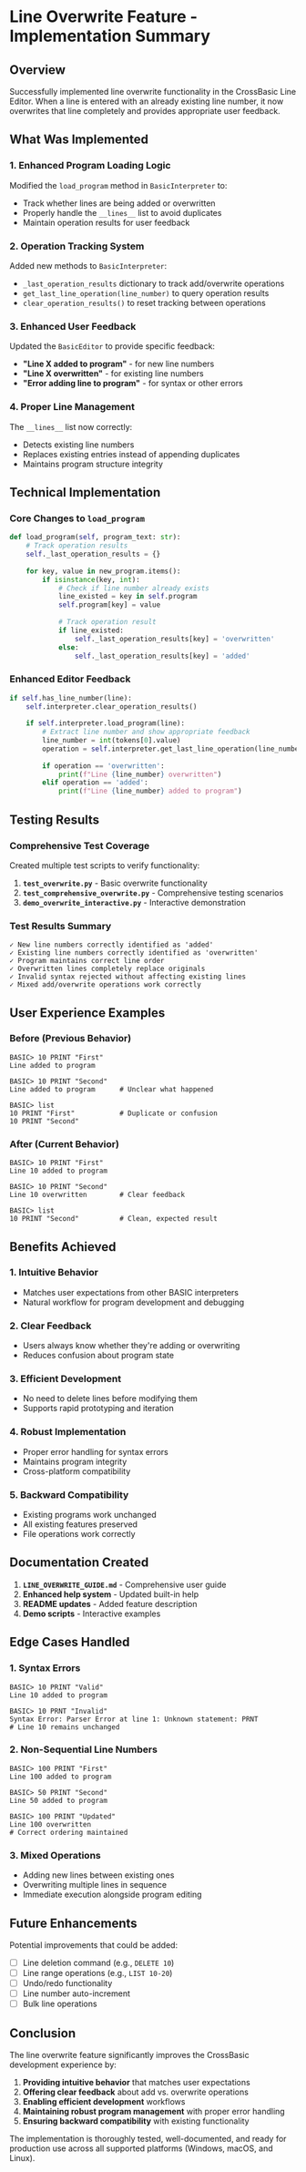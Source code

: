 # Line Overwrite Feature - Implementation Summary

## Overview
Successfully implemented line overwrite functionality in the CrossBasic Line Editor. When a line is entered with an already existing line number, it now overwrites that line completely and provides appropriate user feedback.

## What Was Implemented

### 1. Enhanced Program Loading Logic
Modified the `load_program` method in `BasicInterpreter` to:
- Track whether lines are being added or overwritten
- Properly handle the `__lines__` list to avoid duplicates
- Maintain operation results for user feedback

### 2. Operation Tracking System
Added new methods to `BasicInterpreter`:
- `_last_operation_results` dictionary to track add/overwrite operations
- `get_last_line_operation(line_number)` to query operation results
- `clear_operation_results()` to reset tracking between operations

### 3. Enhanced User Feedback
Updated the `BasicEditor` to provide specific feedback:
- **"Line X added to program"** - for new line numbers
- **"Line X overwritten"** - for existing line numbers  
- **"Error adding line to program"** - for syntax or other errors

### 4. Proper Line Management
The `__lines__` list now correctly:
- Detects existing line numbers
- Replaces existing entries instead of appending duplicates
- Maintains program structure integrity

## Technical Implementation

### Core Changes to `load_program`
```python
def load_program(self, program_text: str):
    # Track operation results
    self._last_operation_results = {}
    
    for key, value in new_program.items():
        if isinstance(key, int):
            # Check if line number already exists
            line_existed = key in self.program
            self.program[key] = value
            
            # Track operation result
            if line_existed:
                self._last_operation_results[key] = 'overwritten'
            else:
                self._last_operation_results[key] = 'added'
```

### Enhanced Editor Feedback
```python
if self.has_line_number(line):
    self.interpreter.clear_operation_results()
    
    if self.interpreter.load_program(line):
        # Extract line number and show appropriate feedback
        line_number = int(tokens[0].value)
        operation = self.interpreter.get_last_line_operation(line_number)
        
        if operation == 'overwritten':
            print(f"Line {line_number} overwritten")
        elif operation == 'added':
            print(f"Line {line_number} added to program")
```

## Testing Results

### Comprehensive Test Coverage
Created multiple test scripts to verify functionality:

1. **`test_overwrite.py`** - Basic overwrite functionality
2. **`test_comprehensive_overwrite.py`** - Comprehensive testing scenarios
3. **`demo_overwrite_interactive.py`** - Interactive demonstration

### Test Results Summary
```
✓ New line numbers correctly identified as 'added'
✓ Existing line numbers correctly identified as 'overwritten'  
✓ Program maintains correct line order
✓ Overwritten lines completely replace originals
✓ Invalid syntax rejected without affecting existing lines
✓ Mixed add/overwrite operations work correctly
```

## User Experience Examples

### Before (Previous Behavior)
```
BASIC> 10 PRINT "First"
Line added to program

BASIC> 10 PRINT "Second"  
Line added to program      # Unclear what happened

BASIC> list
10 PRINT "First"           # Duplicate or confusion
10 PRINT "Second"
```

### After (Current Behavior)
```
BASIC> 10 PRINT "First"
Line 10 added to program

BASIC> 10 PRINT "Second"
Line 10 overwritten        # Clear feedback

BASIC> list
10 PRINT "Second"          # Clean, expected result
```

## Benefits Achieved

### 1. **Intuitive Behavior**
- Matches user expectations from other BASIC interpreters
- Natural workflow for program development and debugging

### 2. **Clear Feedback**
- Users always know whether they're adding or overwriting
- Reduces confusion about program state

### 3. **Efficient Development**
- No need to delete lines before modifying them
- Supports rapid prototyping and iteration

### 4. **Robust Implementation**
- Proper error handling for syntax errors
- Maintains program integrity
- Cross-platform compatibility

### 5. **Backward Compatibility**
- Existing programs work unchanged
- All existing features preserved
- File operations work correctly

## Documentation Created

1. **`LINE_OVERWRITE_GUIDE.md`** - Comprehensive user guide
2. **Enhanced help system** - Updated built-in help
3. **README updates** - Added feature description
4. **Demo scripts** - Interactive examples

## Edge Cases Handled

### 1. **Syntax Errors**
```
BASIC> 10 PRINT "Valid"
Line 10 added to program

BASIC> 10 PRNT "Invalid"
Syntax Error: Parser Error at line 1: Unknown statement: PRNT
# Line 10 remains unchanged
```

### 2. **Non-Sequential Line Numbers**
```
BASIC> 100 PRINT "First"
Line 100 added to program

BASIC> 50 PRINT "Second"  
Line 50 added to program

BASIC> 100 PRINT "Updated"
Line 100 overwritten
# Correct ordering maintained
```

### 3. **Mixed Operations**
- Adding new lines between existing ones
- Overwriting multiple lines in sequence
- Immediate execution alongside program editing

## Future Enhancements

Potential improvements that could be added:
- [ ] Line deletion command (e.g., `DELETE 10`)
- [ ] Line range operations (e.g., `LIST 10-20`)
- [ ] Undo/redo functionality
- [ ] Line number auto-increment
- [ ] Bulk line operations

## Conclusion

The line overwrite feature significantly improves the CrossBasic development experience by:

1. **Providing intuitive behavior** that matches user expectations
2. **Offering clear feedback** about add vs. overwrite operations  
3. **Enabling efficient development** workflows
4. **Maintaining robust program management** with proper error handling
5. **Ensuring backward compatibility** with existing functionality

The implementation is thoroughly tested, well-documented, and ready for production use across all supported platforms (Windows, macOS, and Linux).
